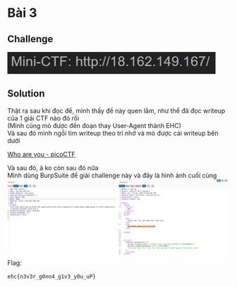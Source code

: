 # Bài 3
## Challenge
![challenge](https://github.com/TwentySick/Double_One_EHC/blob/ba9c66e897c3bae6030e85504f7c1fcfc1470d0f/Twenty_Sick/ex%203/images/challenge.png)
## Solution

Thật ra sau khi đọc đề, mình thấy đề này quen lắm, như thể đã đọc writeup của 1 giải CTF nào đó rồi\
(Mình cũng mò được đến đoạn thay User-Agent thành EHC)\
Và sau đó mình ngồi tìm writeup theo trí nhớ và mò được cái writeup bên dưới

[Who are you - picoCTF](https://ctftime.org/writeup/26905)

Và sau đó, à ko còn sau đó nữa\
Mình dùng BurpSuite để giải challenge này và đây là hình ảnh cuối cùng
![solved](https://github.com/TwentySick/Double_One_EHC/blob/ba9c66e897c3bae6030e85504f7c1fcfc1470d0f/Twenty_Sick/ex%203/images/solved.png)
Flag:
```
ehc{n3v3r_g0nn4_g1v3_y0u_uP}
```
